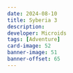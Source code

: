 ```yaml
---
date: 2024-08-10
title: Syberia 3
description:
developer: Microids
tags: [Adventure]
card-image: 52
banner-image: 51
banner-offset: 65
---
```

